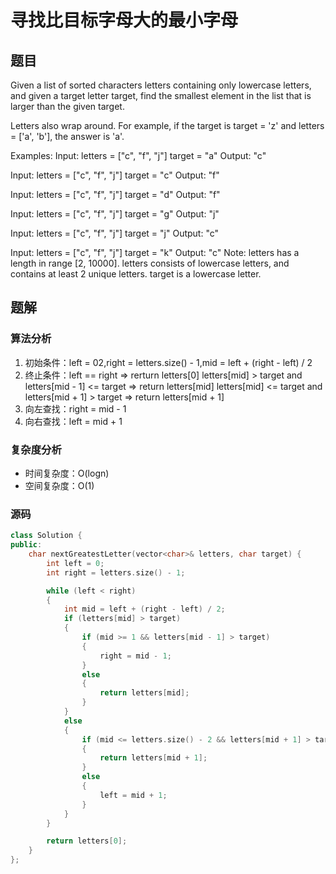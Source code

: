 #  寻找比目标字母大的最小字母
## 题目
Given a list of sorted characters letters containing only lowercase letters, and given a target letter target, find the smallest element in the list that is larger than the given target.

Letters also wrap around. For example, if the target is target = 'z' and letters = ['a', 'b'], the answer is 'a'.

Examples:
Input:
letters = ["c", "f", "j"]
target = "a"
Output: "c"

Input:
letters = ["c", "f", "j"]
target = "c"
Output: "f"

Input:
letters = ["c", "f", "j"]
target = "d"
Output: "f"

Input:
letters = ["c", "f", "j"]
target = "g"
Output: "j"

Input:
letters = ["c", "f", "j"]
target = "j"
Output: "c"

Input:
letters = ["c", "f", "j"]
target = "k"
Output: "c"
Note:
letters has a length in range [2, 10000].
letters consists of lowercase letters, and contains at least 2 unique letters.
target is a lowercase letter.

## 题解
### 算法分析
1. 初始条件：left = 02,right = letters.size() - 1,mid = left + (right - left) / 2
2. 终止条件：left == right => rerturn letters[0]
            letters[mid] > target and letters[mid - 1] <= target => return letters[mid]
            letters[mid] <= target and letters[mid + 1] > target => return letters[mid + 1]
3. 向左查找：right = mid - 1
4. 向右查找：left = mid + 1
### 复杂度分析
+ 时间复杂度：O(logn)
+ 空间复杂度：O(1)
### 源码
```C++ []
class Solution {
public:
    char nextGreatestLetter(vector<char>& letters, char target) {
        int left = 0;
        int right = letters.size() - 1;

        while (left < right)
        {
            int mid = left + (right - left) / 2;
            if (letters[mid] > target)
            {
                if (mid >= 1 && letters[mid - 1] > target)
                {
                    right = mid - 1;
                }
                else
                {
                    return letters[mid];
                }                
            }
            else
            {
                if (mid <= letters.size() - 2 && letters[mid + 1] > target)
                {
                    return letters[mid + 1];
                }
                else
                {
                    left = mid + 1;
                }   
            }            
        }

        return letters[0];
    }
};